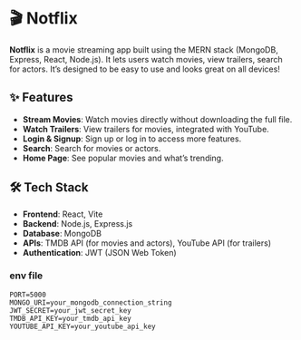 # 🎬 Notflix

**Notflix** is a movie streaming app built using the MERN stack (MongoDB, Express, React, Node.js). It lets users watch movies, view trailers, search for actors. It’s designed to be easy to use and looks great on all devices!

## ✨ Features

- **Stream Movies**: Watch movies directly without downloading the full file.
- **Watch Trailers**: View trailers for movies, integrated with YouTube.
- **Login & Signup**: Sign up or log in to access more features.
- **Search**: Search for movies or actors.
- **Home Page**: See popular movies and what’s trending.


## 🛠️ Tech Stack

- **Frontend**: React, Vite
- **Backend**: Node.js, Express.js
- **Database**: MongoDB
- **APIs**: TMDB API (for movies and actors), YouTube API (for trailers)
- **Authentication**: JWT (JSON Web Token)


### env file
 ```
 PORT=5000
 MONGO_URI=your_mongodb_connection_string
JWT_SECRET=your_jwt_secret_key
TMDB_API_KEY=your_tmdb_api_key
YOUTUBE_API_KEY=your_youtube_api_key

```
